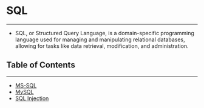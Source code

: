 # SQL
---
- SQL, or Structured Query Language, is a domain-specific programming language used for managing and manipulating relational databases, allowing for tasks like data retrieval, modification, and administration.
## Table of Contents
---
- [MS-SQL](./MS-SQL.md)
- [MySQL](./MySQL.md)
- [SQL Injection](./SQL%20Injection.md)
